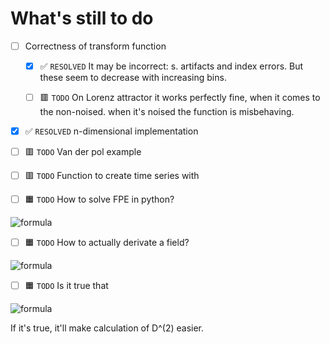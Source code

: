 # What's still to do

- [ ] Correctness of transform function
    
    - [x] ✅ ```RESOLVED``` It may be incorrect: s. artifacts and index errors. But these seem to decrease with increasing bins.

    - [ ] 🟥 ```TODO``` On Lorenz attractor it works perfectly fine, when it comes to the non-noised. when it's noised the function is misbehaving.

- [x] ✅ ```RESOLVED``` n-dimensional implementation

- [ ] 🟥 ```TODO``` Van der pol example

- [ ] 🟥 ```TODO``` Function to create time series with

- [ ] 🟧 ```TODO``` How to solve FPE in python?

![formula](https://render.githubusercontent.com/render/math?math={\frac{\partial}{\partial%20t}p(\vec{x},t+\tau|\vec{x},t)=(-\sum_i\frac{\partial}{\partial%20x_i}D_i^{(1)}(\vec{x},t)+\sum_{ij}\frac{\partial}{\partial%20x_ix_j}D_ij^{(2)}(\vec{x},t))\cdotp(\vec{x},t+\tau|\vec{x},t)})

<!-- $$
    \frac{\partial}{\partial t} p(\vec{x}, t + \tau | \vec{x}, t) = (- \sum_i \frac{\partial}{\partial x_i} D_i^{(1)}(\vec{x}, t) + \sum_{ij} \frac{\partial}{\partial x_i x_j} D_ij^{(2)}(\vec{x}, t)) \cdot p(\vec{x}, t + \tau | \vec{x}, t)
$$ -->

- [ ] 🟧 ```TODO``` How to actually derivate a field? 

![formula](https://render.githubusercontent.com/render/math?math={\frac{\partial}{\partial%20x_i}D_i^{(1)}\text{and}\frac{\partial}{\partial%20x_ix_j}D_ij^{(2)}\text{[1](2)}})

<!-- $$
    \frac{\partial}{\partial x_i} D_i^{(1)} \text{ and } \frac{\partial}{\partial x_i x_j} D_ij^{(2)} \text{ [1](2)}
$$ -->

- [ ] 🟧 ```TODO``` Is it true that 

![formula](https://render.githubusercontent.com/render/math?math={<a%20\cdot%20b>=<a>%20\cdot<b>})

<!-- $$
    < a \cdot b> = < a > \cdot < b >
$$ -->
If it's true, it'll make calculation of D^(2) easier.